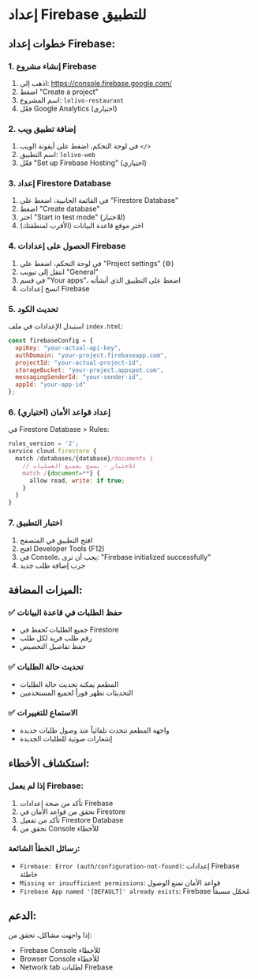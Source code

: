# إعداد Firebase للتطبيق

## خطوات إعداد Firebase:

### 1. إنشاء مشروع Firebase
1. اذهب إلى: https://console.firebase.google.com/
2. اضغط "Create a project"
3. اسم المشروع: `lolivo-restaurant`
4. فعّل Google Analytics (اختياري)

### 2. إضافة تطبيق ويب
1. في لوحة التحكم، اضغط على أيقونة الويب `</>`
2. اسم التطبيق: `lolivo-web`
3. فعّل "Set up Firebase Hosting" (اختياري)

### 3. إعداد Firestore Database
1. في القائمة الجانبية، اضغط على "Firestore Database"
2. اضغط "Create database"
3. اختر "Start in test mode" (للاختبار)
4. اختر موقع قاعدة البيانات (الأقرب لمنطقتك)

### 4. الحصول على إعدادات Firebase
1. في لوحة التحكم، اضغط على "Project settings" (⚙️)
2. انتقل إلى تبويب "General"
3. في قسم "Your apps"، اضغط على التطبيق الذي أنشأته
4. انسخ إعدادات Firebase

### 5. تحديث الكود
استبدل الإعدادات في ملف `index.html`:

```javascript
const firebaseConfig = {
  apiKey: "your-actual-api-key",
  authDomain: "your-project.firebaseapp.com",
  projectId: "your-actual-project-id",
  storageBucket: "your-project.appspot.com",
  messagingSenderId: "your-sender-id",
  appId: "your-app-id"
};
```

### 6. إعداد قواعد الأمان (اختياري)
في Firestore Database > Rules:

```javascript
rules_version = '2';
service cloud.firestore {
  match /databases/{database}/documents {
    // للاختبار - يسمح بجميع العمليات
    match /{document=**} {
      allow read, write: if true;
    }
  }
}
```

### 7. اختبار التطبيق
1. افتح التطبيق في المتصفح
2. افتح Developer Tools (F12)
3. في Console، يجب أن ترى: "Firebase initialized successfully"
4. جرب إضافة طلب جديد

## الميزات المضافة:

### ✅ حفظ الطلبات في قاعدة البيانات
- جميع الطلبات تُحفظ في Firestore
- رقم طلب فريد لكل طلب
- حفظ تفاصيل التخصيص

### ✅ تحديث حالة الطلبات
- المطعم يمكنه تحديث حالة الطلبات
- التحديثات تظهر فوراً لجميع المستخدمين

### ✅ الاستماع للتغييرات
- واجهة المطعم تتحدث تلقائياً عند وصول طلبات جديدة
- إشعارات صوتية للطلبات الجديدة

## استكشاف الأخطاء:

### إذا لم يعمل Firebase:
1. تأكد من صحة إعدادات Firebase
2. تحقق من قواعد الأمان في Firestore
3. تأكد من تفعيل Firestore Database
4. تحقق من Console للأخطاء

### رسائل الخطأ الشائعة:
- `Firebase: Error (auth/configuration-not-found)`: إعدادات Firebase خاطئة
- `Missing or insufficient permissions`: قواعد الأمان تمنع الوصول
- `Firebase App named '[DEFAULT]' already exists`: Firebase مُحمّل مسبقاً

## الدعم:
إذا واجهت مشاكل، تحقق من:
- Firebase Console للأخطاء
- Browser Console للأخطاء
- Network tab لطلبات Firebase
